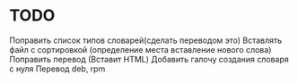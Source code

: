 TODO
====

Поправить список типов словарей(сделать переводом это)
Вставлять файл с сортировкой (определение места вставление нового слова)
Поправить перевод (Вставит HTML)
Добавить галочу создания словаря с нуля
Перевод
deb, rpm
